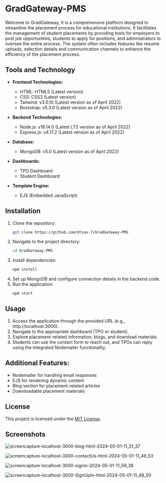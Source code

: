 # GradGateway-PMS
Welcome to GradGateway, It is a comprehensive platform designed to streamline the placement process for educational institutions. It facilitates the management of student placements by providing tools for employers to post job opportunities, students to apply for positions, and administrators to oversee the entire process. The system often includes features like resume uploads, selection details and communication channels to enhance the efficiency of the placement process.

## Tools and Technology

- **Frontend Technologies:**
  - HTML: HTML5 (Latest version)
  - CSS: CSS3 (Latest version)
  - Tailwind: v3.0.10 (Latest version as of April 2022)
  - Bootstrap: v5.3.0 (Latest version as of April 2022)
    
- **Backend Technologies:**
  - Node.js: v16.14.0 (Latest LTS version as of April 2022)
  - Express.js: v4.17.2 (Latest version as of April 2022)
    
- **Database:**
  - MongoDB: v5.0 (Latest version as of April 2022)

- **Dashboards:**
  - TPO Dashboard
  - Student Dashboard

- **Template Engine:**
  - EJS (Embedded JavaScript)


## Installation

1. Clone the repository:
   ```bash
   git clone https://github.com/Utsav-7/GradGateway-PMS
   ```
3. Navigate to the project directory:
   ```bash
   cd GradGateway-PMS
   ```
4. Install dependencies:
   ```bash
   npm install
   ```
5. Set up MongoDB and configure connection details in the backend code.
6. Run the application:
   ```bash
   npm start
   ```

## Usage
1. Access the application through the provided URL (e.g., http://localhost:3000).
2. Navigate to the appropriate dashboard (TPO or student).
3. Explore placement-related information, blogs, and download materials.
4. Students can use the contact form to reach out, and TPOs can reply using the integrated Nodemailer functionality.

## **Additional Features:**
  - Nodemailer for handling email responses
  - EJS for rendering dynamic content
  - Blog section for placement-related articles
  - Downloadable placement materials

## License

This project is licensed under the [MIT License](License).

## Screenshots
![screencapture-localhost-3000-blog-html-2024-05-01-11_51_37](https://github.com/devxnsh1209/GradGateway-PMS/assets/100987818/788e6bff-528a-46eb-ba98-3a0bc2cf2254)


![screencapture-localhost-3000-contactUs-html-2024-05-01-11_49_53](https://github.com/devxnsh1209/GradGateway-PMS/assets/100987818/6c4b8acc-ad1c-42b7-80fb-ab270030c56e)


![screencapture-localhost-3000-signin-2024-05-01-11_59_38](https://github.com/devxnsh1209/GradGateway-PMS/assets/100987818/c36c9091-e68f-464c-b55a-e072eea90d0e)


![screencapture-localhost-3000-SignUpIn-html-2024-05-01-11_48_50](https://github.com/devxnsh1209/GradGateway-PMS/assets/100987818/f8792eae-0b3d-4826-a94e-e12e2a18db66)

